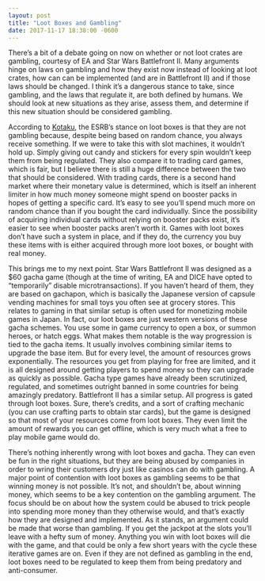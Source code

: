 ```yaml
---
layout: post
title: "Loot Boxes and Gambling"
date: 2017-11-17 18:38:00 -0600
---
```


There’s a bit of a debate going on now on whether or not loot crates are gambling, courtesy of EA and Star Wars Battlefront II. Many arguments hinge on laws on gambling and how they exist now instead of looking at loot crates, how can can be implemented (and are in Battlefront II) and if those laws should be changed. I think it’s a dangerous stance to take, since gambling, and the laws that regulate it, are both defined by humans. We should look at new situations as they arise, assess them, and determine if this new situation should be considered gambling.

According to [Kotaku](https://kotaku.com/esrb-says-it-doesnt-see-loot-boxes-as-gambling-1819363091), the ESRB’s stance on loot boxes is that they are not gambling because, despite being based on random chance, you always receive something. If we were to take this with slot machines, it wouldn’t hold up. Simply giving out candy and stickers for every spin wouldn’t keep them from being regulated. They also compare it to trading card games, which is fair, but I believe there is still a huge difference between the two that should be considered. With trading cards, there is a second hand market where their monetary value is determined, which is itself an inherent limiter in how much money someone might spend on booster packs in hopes of getting a specific card. It’s easy to see you’ll spend much more on random chance than if you bought the card individually. Since the possibility of acquiring individual cards without relying on booster packs exist, it’s easier to see when booster packs aren’t worth it. Games with loot boxes don’t have such a system in place, and if they do, the currency you buy these items with is either acquired through more loot boxes, or bought with real money.

This brings me to my next point. Star Wars Battlefront II was designed as a $60 gacha game (though at the time of writing, EA and DICE have opted to “temporarily” disable microtransactions). If you haven’t heard of them, they are based on gachapon, which is basically the Japanese version of capsule vending machines for small toys you often see at grocery stores. This relates to gaming in that similar setup is often used for monetizing mobile games in Japan. In fact, our loot boxes are just western versions of these gacha schemes. You use some in game currency to open a box, or summon heroes, or hatch eggs. What makes them notable is the way progression is tied to the gacha items. It usually involves combining similar items to upgrade the base item. But for every level, the amount of resources grows exponentially. The resources you get from playing for free are limited, and it is all designed around getting players to spend money so they can upgrade as quickly as possible. Gacha type games have already been scrutinized, regulated, and sometimes outright banned in some countries for being amazingly predatory. Battlefront II has a similar setup. All progress is gated through loot boxes. Sure, there’s credits, and a sort of crafting mechanic (you can use crafting parts to obtain star cards), but the game is designed so that most of your resources come from loot boxes. They even limit the amount of rewards you can get offline, which is very much what a free to play mobile game would do.

There’s nothing inherently wrong with loot boxes and gacha. They can even be fun in the right situations, but they are being abused by companies in order to wring their customers dry just like casinos can do with gambling. A major point of contention with loot boxes as gambling seems to be that winning money is not possible. It’s not, and shouldn’t be, about winning money, which seems to be a key contention on the gambling argument. The focus should be on about how the system could be abused to trick people into spending more money than they otherwise would, and that’s exactly how they are designed and implemented. As it stands, an argument could be made that  worse than gambling. If you get the jackpot at the slots you’ll leave with a hefty sum of money. Anything you win with loot boxes will die with the game, and that could be only a few short years with the cycle these iterative games are on. Even if they are not defined as gambling in the end, loot boxes need to be regulated to keep them from being predatory and anti-consumer.
